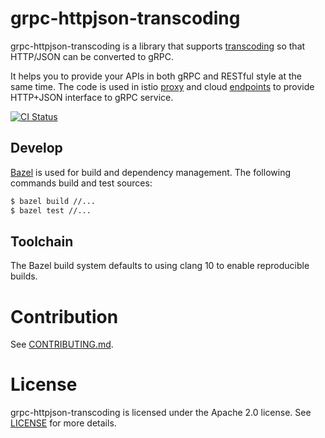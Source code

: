 # grpc-httpjson-transcoding

grpc-httpjson-transcoding is a library that supports
[transcoding](https://github.com/googleapis/googleapis/blob/master/google/api/http.proto)
so that HTTP/JSON can be converted to gRPC.

It helps you to provide your APIs in both gRPC and RESTful style at the same
time. The code is used in istio [proxy](https://github.com/istio/proxy) and
cloud [endpoints](https://cloud.google.com/endpoints/) to provide HTTP+JSON
interface to gRPC service.

[![CI Status](https://oss.gprow.dev/badge.svg?jobs=grpc-transcoder-periodic)](https://testgrid.k8s.io/googleoss-grpc-transcoder#Summary)

## Develop

[Bazel](https://bazel.build/) is used for build and dependency management. The
following commands build and test sources:

```bash
$ bazel build //...
$ bazel test //...
```
## Toolchain

The Bazel build system defaults to using clang 10 to enable reproducible builds.


# Contribution
See [CONTRIBUTING.md](CONTRIBUTING.md).

# License
grpc-httpjson-transcoding is licensed under the Apache 2.0 license. See
[LICENSE](LICENSE) for more details.

